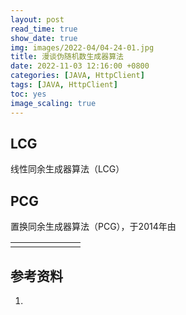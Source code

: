 ```yaml
---
layout: post
read_time: true
show_date: true
img: images/2022-04/04-24-01.jpg
title: 漫谈伪随机数生成器算法
date: 2022-11-03 12:16:00 +0800
categories: [JAVA, HttpClient]
tags: [JAVA, HttpClient]
toc: yes
image_scaling: true
---
```



## LCG

线性同余生成器算法（LCG）


## PCG

置换同余生成器算法（PCG），于2014年由


||||||||
|:--:|--:|--:|--:|--:|--:|--:|
||||||||


## 参考资料
1. 






